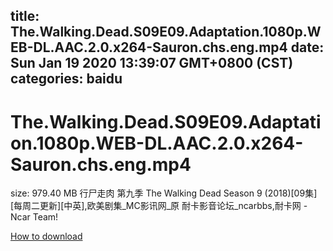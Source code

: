 
title: The.Walking.Dead.S09E09.Adaptation.1080p.WEB-DL.AAC.2.0.x264-Sauron.chs.eng.mp4
date: Sun Jan 19 2020 13:39:07 GMT+0800 (CST)    
categories: baidu
---

# The.Walking.Dead.S09E09.Adaptation.1080p.WEB-DL.AAC.2.0.x264-Sauron.chs.eng.mp4
size: 979.40 MB
 行尸走肉 第九季 The Walking Dead Season 9 (2018)[09集][每周二更新][中英],欧美剧集_MC影讯网_原 耐卡影音论坛_ncarbbs,耐卡网 - Ncar Team!
 

[How to download](https://bpcam.bemobtrk.com/go/2ceec3aa-1ca2-46d6-b9ff-aaa5c184517c?jno=2997)